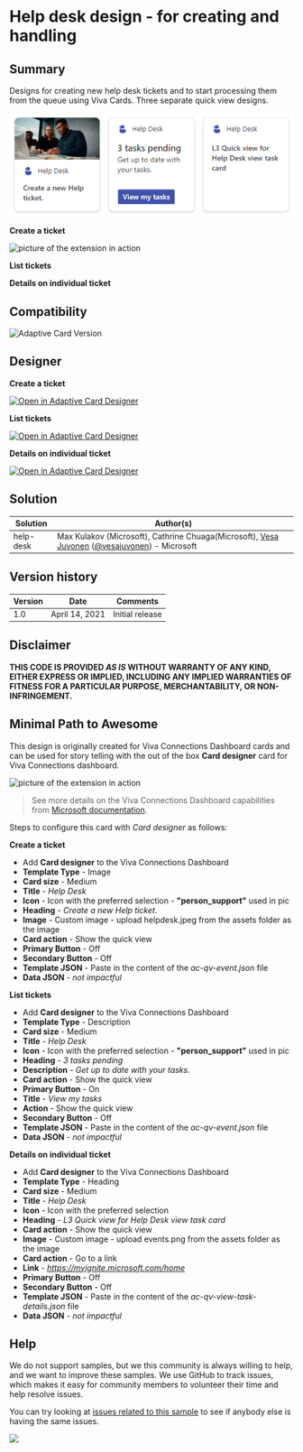 # Help desk design - for creating and handling

## Summary

Designs for creating new help desk tickets and to start processing them from the queue using Viva Cards. Three separate quick view designs.

![picture of the extension in action](assets/cards.png)


**Create a ticket**

![picture of the extension in action](assets/card.png)

**List tickets**


**Details on individual ticket**


## Compatibility

![Adaptive Card Version](https://img.shields.io/badge/Adaptive%20Card%20Version-1.3-green.svg)


## Designer

**Create a ticket**

<p>
    <a href="https://adaptivecards.io/designer/index.html?card=https%3A%2F%2Fraw.githubusercontent.com%2Fpnp%2FAdaptiveCards-Templates%2Fmain%2Fsamples%2Fhelp-desk%2Fac-qv-create-ticket.json">
        <img src="https://raw.githubusercontent.com/pnp/AdaptiveCards-Templates/main/assets/btn-open-in-designer.png" alt="Open in Adaptive Card Designer" />
    </a>
</p>

**List tickets**

<p>
    <a href="https://adaptivecards.io/designer/index.html?card=https%3A%2F%2Fraw.githubusercontent.com%2Fpnp%2FAdaptiveCards-Templates%2Fmain%2Fsamples%2Fevent-schedule%2Fac-qv-event.template.json&data=https%3A%2F%2Fraw.githubusercontent.com%2Fpnp%2FAdaptiveCards-Templates%2Fmain%2Fsamples%2Fevent-schedule%2Fac-qv-event.template.data.json">
        <img src="https://raw.githubusercontent.com/pnp/AdaptiveCards-Templates/main/assets/btn-open-in-designer.png" alt="Open in Adaptive Card Designer" />
    </a>
</p>

**Details on individual ticket**

<p>
    <a href="https://adaptivecards.io/designer/index.html?card=https%3A%2F%2Fraw.githubusercontent.com%2Fpnp%2FAdaptiveCards-Templates%2Fmain%2Fsamples%2Fevent-schedule%2Fac-qv-event.template.json&data=https%3A%2F%2Fraw.githubusercontent.com%2Fpnp%2FAdaptiveCards-Templates%2Fmain%2Fsamples%2Fevent-schedule%2Fac-qv-event.template.data.json">
        <img src="https://raw.githubusercontent.com/pnp/AdaptiveCards-Templates/main/assets/btn-open-in-designer.png" alt="Open in Adaptive Card Designer" />
    </a>
</p>

## Solution


Solution|Author(s)
--------|---------
help-desk | Max Kulakov (Microsoft), Cathrine Chuaga(Microsoft), [Vesa Juvonen](https://github.com/vesajuvonen) ([@vesajuvonen](https://twitter.com/vesajuvonen)) - Microsoft

## Version history

Version|Date|Comments
-------|----|--------
1.0|April 14, 2021|Initial release


## Disclaimer
**THIS CODE IS PROVIDED *AS IS* WITHOUT WARRANTY OF ANY KIND, EITHER EXPRESS OR IMPLIED, INCLUDING ANY IMPLIED WARRANTIES OF FITNESS FOR A PARTICULAR PURPOSE, MERCHANTABILITY, OR NON-INFRINGEMENT.**

## Minimal Path to Awesome

This design is originally created for Viva Connections Dashboard cards and can be used for story telling with the out of the box **Card designer** card for Viva Connections dashboard.

![picture of the extension in action](assets/dashboard-card.png)

> See more details on the Viva Connections Dashboard capabilities from [Microsoft documentation](https://docs.microsoft.com/en-us/viva/connections/create-dashboard).

Steps to configure this card with *Card designer* as follows:

**Create a ticket**

- Add **Card designer** to the Viva Connections Dashboard
- **Template Type** - Image
- **Card size** - Medium
- **Title** - *Help Desk*
- **Icon** - Icon with the preferred selection - **"person_support"** used in pic
- **Heading** - *Create a new Help ticket.*
- **Image** - Custom image - upload helpdesk.jpeg from the assets folder as the image
- **Card action** - Show the quick view
- **Primary Button** - Off
- **Secondary Button** - Off
- **Template JSON** - Paste in the content of the *ac-qv-event.json* file
- **Data JSON** - *not impactful*

**List tickets**

- Add **Card designer** to the Viva Connections Dashboard
- **Template Type** - Description
- **Card size** - Medium
- **Title** - *Help Desk*
- **Icon** - Icon with the preferred selection - **"person_support"** used in pic
- **Heading** - *3 tasks pending*
- **Description** - *Get up to date with your tasks.*
- **Card action** - Show the quick view
- **Primary Button** - On
- **Title** - *View my tasks*
- **Action** - Show the quick view
- **Secondary Button** - Off
- **Template JSON** - Paste in the content of the *ac-qv-event.json* file
- **Data JSON** - *not impactful*

**Details on individual ticket**

- Add **Card designer** to the Viva Connections Dashboard
- **Template Type** - Heading
- **Card size** - Medium
- **Title** - *Help Desk*
- **Icon** - Icon with the preferred selection
- **Heading** - *L3 Quick view for Help Desk view task card*
- **Card action** - Show the quick view
- **Image** - Custom image - upload events.png from the assets folder as the image
- **Card action** - Go to a link
- **Link** - *https://myignite.microsoft.com/home*
- **Primary Button** - Off
- **Secondary Button** - Off
- **Template JSON** - Paste in the content of the *ac-qv-view-task-details.json* file
- **Data JSON** - *not impactful*

## Help

We do not support samples, but we this community is always willing to help, and we want to improve these samples. We use GitHub to track issues, which makes it easy for  community members to volunteer their time and help resolve issues.

You can try looking at [issues related to this sample](https://github.com/pnp/AdaptiveCards-Templates/issues) to see if anybody else is having the same issues.

<img src="https://pnptelemetry.azurewebsites.net/adaptivecards-templates/samples/help-desk" />